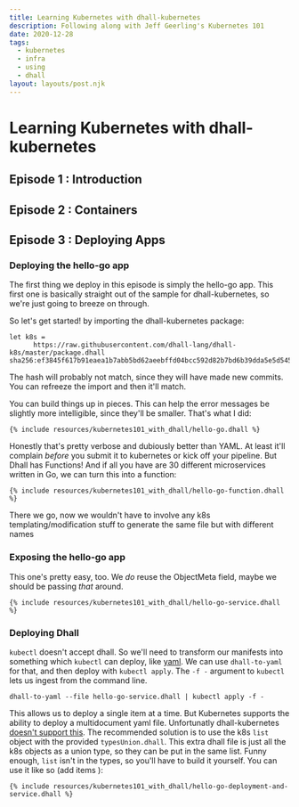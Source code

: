 ```yaml
---
title: Learning Kubernetes with dhall-kubernetes
description: Following along with Jeff Geerling's Kubernetes 101
date: 2020-12-28
tags:
  - kubernetes
  - infra
  - using
  - dhall
layout: layouts/post.njk
---
```

# Learning Kubernetes with dhall-kubernetes

## Episode 1 : Introduction

## Episode 2 : Containers

## Episode 3 : Deploying Apps

### Deploying the hello-go app

The first thing we deploy in this episode is simply the hello-go app. This first one is basically straight out of the sample for dhall-kubernetes, so we're just going to breeze on through.

So let's get started! by importing the dhall-kubernetes package:

``` dhall
let k8s =
      https://raw.githubusercontent.com/dhall-lang/dhall-k8s/master/package.dhall sha256:ef3845f617b91eaea1b7abb5bd62aeebffd04bcc592d82b7bd6b39dda5e5d545
```

The hash will probably not match, since they will have made new commits. You can refreeze the import and then it'll match.

You can build things up in pieces. This can help the error messages be slightly more intelligible, since they'll be smaller. That's what I did:

``` dhall
{% include resources/kubernetes101_with_dhall/hello-go.dhall %}
```

Honestly that's pretty verbose and dubiously better than YAML. At least it'll complain _before_ you submit it to kubernetes or kick off your pipeline.
But Dhall has Functions! And if all you have are 30 different microservices written in Go, we can turn this into a function:

``` dhall
{% include resources/kubernetes101_with_dhall/hello-go-function.dhall %}
```

There we go, now we wouldn't have to involve any k8s templating/modification stuff to generate the same file but with different names

### Exposing the hello-go app

This one's pretty easy, too. We _do_ reuse the ObjectMeta field, maybe we should be passing _that_ around.

``` dhall
{% include resources/kubernetes101_with_dhall/hello-go-service.dhall %}
```

### Deploying Dhall

`kubectl` doesn't accept dhall. So we'll need to transform our manifests into something which `kubectl` can deploy, like [yaml](https://noyaml.com). We can use `dhall-to-yaml` for that, and then deploy with `kubectl apply`. The `-f -` argument to `kubectl` lets us ingest from the command line.

``` shell
dhall-to-yaml --file hello-go-service.dhall | kubectl apply -f -
```

This allows us to deploy a single item at a time. But Kubernetes supports the ability to deploy a multidocument yaml file. Unfortunatly dhall-kubernetes [doesn't support this](https://github.com/dhall-lang/dhall-kubernetes#can-i-generate-a-yaml-file-with-many-objects-in-it). The recommended solution is to use the k8s `list` object with the provided `typesUnion.dhall`. This extra dhall file is just all the k8s objects as a union type, so they can be put in the same list. Funny enough, `list` isn't in the types, so you'll have to build it yourself. You can use it like so (add items ):

``` dhall
{% include resources/kubernetes101_with_dhall/hello-go-deployment-and-service.dhall %}
```
